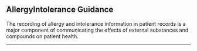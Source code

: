 ## AllergyIntolerance Guidance

The recording of allergy and intolerance information in patient records is a major component of communicating the effects of external substances and compounds on patient health.

---

